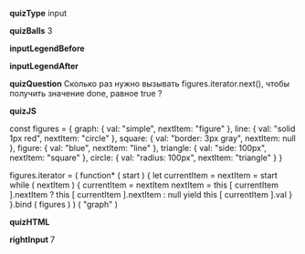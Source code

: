 ____quizType____
input

____quizBalls____
3

____inputLegendBefore____


____inputLegendAfter____


____quizQuestion____
Сколько раз нужно вызывать  figures.iterator.next(), чтобы получить значение done, равное true ?

____quizJS____

const figures = {
    graph:    { val: "simple",           nextItem: "figure" },
    line:     { val: "solid 1px red",    nextItem: "circle" },
    square:   { val: "border: 3px gray", nextItem: null },
    figure:   { val: "blue",             nextItem: "line" },
    triangle: { val: "side: 100px",      nextItem: "square" },
    circle:   { val: "radius: 100px",    nextItem: "triangle" }
}

figures.iterator = (
    function* ( start ) {
        let currentItem = nextItem = start
        while ( nextItem ) {
            currentItem = nextItem
            nextItem = this [ currentItem ].nextItem ?
                       this [ currentItem ].nextItem :
                       null
            yield this [ currentItem ].val
        }
    }.bind ( figures )
) ( "graph" )

____quizHTML____


____rightInput____
7
